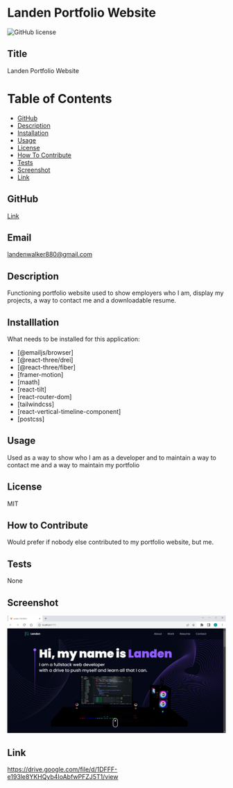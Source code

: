 # Landen Portfolio Website
![GitHub license](https://img.shields.io/badge/license-MIT-blue.svg)

## Title


Landen Portfolio Website

# Table of Contents

- [GitHub](#github)
- [Description](#description)
- [Installation](#installation)
- [Usage](#usage)
- [License](#license)
- [How To Contribute](#howtocontribute)
- [Tests](#tests)
- [Screenshot](#screenshot)
- [Link](#link)


## GitHub


[Link](https://www.github.com/lwalker107)


## Email

landenwalker880@gmail.com


## Description

Functioning portfolio website used to show employers who I am, display my projects, a way to contact me and a
downloadable resume.

## Installlation 

What needs to be installed for this application: 
- [@emailjs/browser]
- [@react-three/drei]
- [@react-three/fiber]
- [framer-motion]
- [maath]
- [react-tilt]
- [react-router-dom]
- [tailwindcss]
- [react-vertical-timeline-component] 
- [postcss]

## Usage

Used as a way to show who I am as a developer and to maintain a way to contact me and a way to maintain
my portfolio

## License


MIT

## How to Contribute

Would prefer if nobody else contributed to my portfolio website, but me.

## Tests

None

## Screenshot

![screenshot](./Portfolio-Website/src/assets/portfolio_screenshot.PNG)

## Link 

https://drive.google.com/file/d/1DFFF-e193le8YKHQyb4IoAbfwPFZJ5T1/view